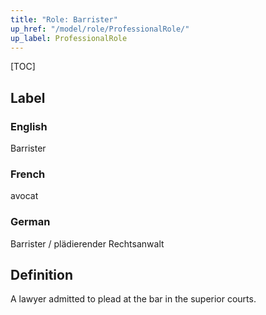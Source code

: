 ```yaml
---
title: "Role: Barrister"
up_href: "/model/role/ProfessionalRole/"
up_label: ProfessionalRole
---
```


[TOC]

## Label

### English
Barrister

### French
avocat

### German
Barrister / plädierender Rechtsanwalt

## Definition
A lawyer admitted to plead at the bar in the superior courts.
